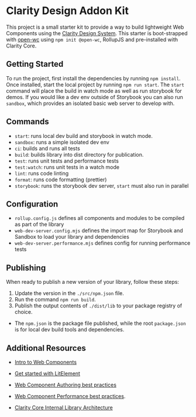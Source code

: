 # Clarity Design Addon Kit

This project is a small starter kit to provide a way to build lightweight Web Components using the [Clarity Design System](https://clarity.design). This starter is boot-strapped with [open-wc](https://open-wc.org/) using `npm init @open-wc`, RollupJS and pre-installed with Clarity Core.

## Getting Started

To run the project, first install the dependencies by running `npm install`.
Once installed, start the local project by running `npm run start`. The `start`
command will place the build in watch mode as well as run storybook for demos.
If you would like a dev env outside of Storybook you can also run `sandbox`, which
provides an isolated basic web server to develop with.

## Commands

- `start`: runs local dev build and storybook in watch mode.
- `sandbox`: runs a simple isolated dev env
- `ci`: builds and runs all tests
- `build`: builds library into dist directory for publication.
- `test`: runs unit tests and performance tests
- `test:watch`: runs unit tests in a watch mode
- `lint`: runs code linting
- `format`: runs code formatting (prettier)
- `storybook`: runs the storybook dev server, `start` must also run in parallel

## Configuration

- `rollup.config.js` defines all components and modules to be compiled as part of the library
- `web-dev-server.config.mjs` defines the import map for Storybook and Sandbox to load your library and dependencies
- `web-dev-server.performance.mjs` defines config for running performance tests

## Publishing

When ready to publish a new version of your library, follow these steps:

1. Update the version in the `./src/npm.json` file.
2. Run the command `npm run build`.
3. Publish the output contents of `./dist/lib` to your package registry of choice.

- The `npm.json` is the package file published, while the root `package.json` is for local dev build tools and dependencies.

## Additional Resources

- [Intro to Web Components](https://coryrylan.com/blog/state-of-web-components-in-2020)

- [Get started with LitElement](https://lit-element.polymer-project.org/)

- [Web Component Authoring best practices](https://open-wc.org/)

- [Web Component Performance best practices](https://medium.com/claritydesignsystem/design-system-performance-with-clarity-core-web-components-fbab56516f30).

- [Clarity Core Internal Library Architecture](https://clarity.design/storybook/core/?path=/story/internal-documentation-getting-started--page)
